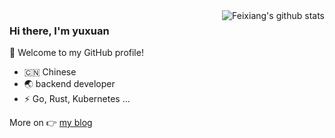 <img align="right" src="https://github-readme-stats.vercel.app/api?username=fyxemmmm&show_icons=true&theme=" alt="Feixiang's github stats" />

### Hi there, I'm yuxuan
🎉 Welcome to my GitHub profile!
- 🇨🇳 Chinese
- 🌏 backend developer
- ⚡ Go, Rust, Kubernetes ...



More on 👉
[my blog](https://fyxemmmm.github.io)
